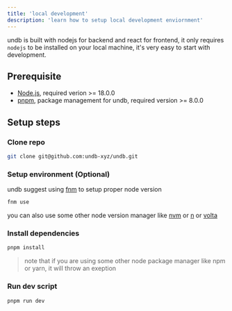 ```yaml
---
title: 'local development'
description: 'learn how to setup local development enviornment'
---
```


undb is built with nodejs for backend and react for frontend, it only requires `nodejs` to be installed on your local machine,
it's very easy to start with development.

## Prerequisite

- [Node.js](https://nodejs.org/en), required verion >= 18.0.0
- [pnpm](https://pnpm.io/), package management for undb, required version >= 8.0.0

## Setup steps

### Clone repo

```bash
git clone git@github.com:undb-xyz/undb.git
```

### Setup environment (Optional)

undb suggest using [fnm](https://github.com/Schniz/fnm) to setup proper node version

```bash
fnm use
```

you can also use some other node version manager like [nvm](https://github.com/nvm-sh/nvm) or [n](https://github.com/tj/n) or [volta](https://volta.sh/)

### Install dependencies

```bash
pnpm install
```

> note that if you are using some other node package manager like npm or yarn, it will throw an exeption

### Run dev script

```bash
pnpm run dev
```
